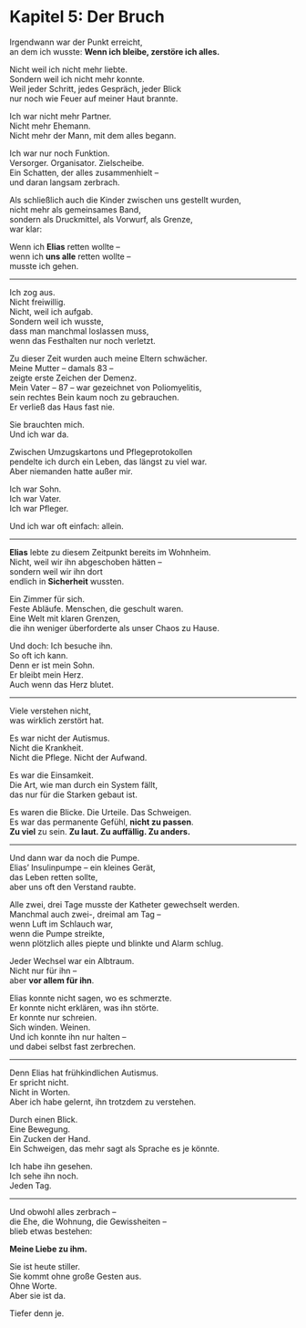 # Kapitel 5: Der Bruch

Irgendwann war der Punkt erreicht,  
an dem ich wusste: **Wenn ich bleibe, zerstöre ich alles.**

Nicht weil ich nicht mehr liebte.  
Sondern weil ich nicht mehr konnte.  
Weil jeder Schritt, jedes Gespräch, jeder Blick  
nur noch wie Feuer auf meiner Haut brannte.

Ich war nicht mehr Partner.  
Nicht mehr Ehemann.  
Nicht mehr der Mann, mit dem alles begann.

Ich war nur noch Funktion.  
Versorger. Organisator. Zielscheibe.  
Ein Schatten, der alles zusammenhielt –  
und daran langsam zerbrach.

Als schließlich auch die Kinder zwischen uns gestellt wurden,  
nicht mehr als gemeinsames Band,  
sondern als Druckmittel, als Vorwurf, als Grenze,  
war klar:

Wenn ich **Elias** retten wollte –  
wenn ich **uns alle** retten wollte –  
musste ich gehen.

---

Ich zog aus.  
Nicht freiwillig.  
Nicht, weil ich aufgab.  
Sondern weil ich wusste,  
dass man manchmal loslassen muss,  
wenn das Festhalten nur noch verletzt.

Zu dieser Zeit wurden auch meine Eltern schwächer.  
Meine Mutter – damals 83 –  
zeigte erste Zeichen der Demenz.  
Mein Vater – 87 – war gezeichnet von Poliomyelitis,  
sein rechtes Bein kaum noch zu gebrauchen.  
Er verließ das Haus fast nie.

Sie brauchten mich.  
Und ich war da.

Zwischen Umzugskartons und Pflegeprotokollen  
pendelte ich durch ein Leben, das längst zu viel war.  
Aber niemanden hatte außer mir.

Ich war Sohn.  
Ich war Vater.  
Ich war Pfleger.

Und ich war oft einfach: allein.

---

**Elias** lebte zu diesem Zeitpunkt bereits im Wohnheim.  
Nicht, weil wir ihn abgeschoben hätten –  
sondern weil wir ihn dort  
endlich in **Sicherheit** wussten.

Ein Zimmer für sich.  
Feste Abläufe. Menschen, die geschult waren.  
Eine Welt mit klaren Grenzen,  
die ihn weniger überforderte als unser Chaos zu Hause.

Und doch: Ich besuche ihn.  
So oft ich kann.  
Denn er ist mein Sohn.  
Er bleibt mein Herz.  
Auch wenn das Herz blutet.

---

Viele verstehen nicht,  
was wirklich zerstört hat.

Es war nicht der Autismus.  
Nicht die Krankheit.  
Nicht die Pflege. Nicht der Aufwand.

Es war die Einsamkeit.  
Die Art, wie man durch ein System fällt,  
das nur für die Starken gebaut ist.

Es waren die Blicke. Die Urteile. Das Schweigen.  
Es war das permanente Gefühl, **nicht zu passen**.  
**Zu viel** zu sein. **Zu laut. Zu auffällig. Zu anders.**

---

Und dann war da noch die Pumpe.  
Elias’ Insulinpumpe – ein kleines Gerät,  
das Leben retten sollte,  
aber uns oft den Verstand raubte.

Alle zwei, drei Tage musste der Katheter gewechselt werden.  
Manchmal auch zwei-, dreimal am Tag –  
wenn Luft im Schlauch war,  
wenn die Pumpe streikte,  
wenn plötzlich alles piepte und blinkte und Alarm schlug.

Jeder Wechsel war ein Albtraum.  
Nicht nur für ihn –  
aber **vor allem für ihn**.

Elias konnte nicht sagen, wo es schmerzte.  
Er konnte nicht erklären, was ihn störte.  
Er konnte nur schreien.  
Sich winden. Weinen.  
Und ich konnte ihn nur halten –  
und dabei selbst fast zerbrechen.

---

Denn Elias hat frühkindlichen Autismus.  
Er spricht nicht.  
Nicht in Worten.  
Aber ich habe gelernt, ihn trotzdem zu verstehen.

Durch einen Blick.  
Eine Bewegung.  
Ein Zucken der Hand.  
Ein Schweigen, das mehr sagt als Sprache es je könnte.

Ich habe ihn gesehen.  
Ich sehe ihn noch.  
Jeden Tag.

---

Und obwohl alles zerbrach –  
die Ehe, die Wohnung, die Gewissheiten –  
blieb etwas bestehen:

**Meine Liebe zu ihm.**

Sie ist heute stiller.  
Sie kommt ohne große Gesten aus.  
Ohne Worte.  
Aber sie ist da.

Tiefer denn je.
